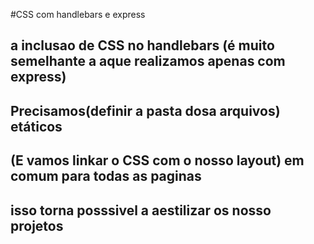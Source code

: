#CSS com handlebars e express

## a inclusao de CSS no handlebars (é muito semelhante a aque realizamos apenas com express)

## Precisamos(definir a pasta dosa arquivos) etáticos

## (E vamos linkar o CSS com o nosso layout) em comum para todas as paginas

## isso torna posssivel a aestilizar os nosso projetos